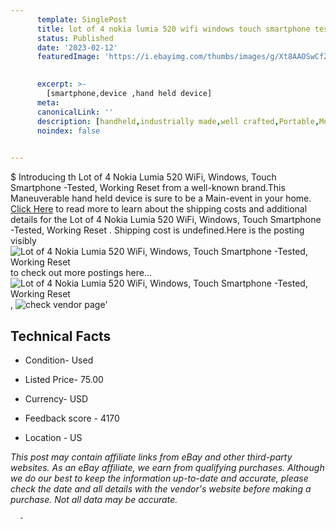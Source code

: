 ```yaml
---
      template: SinglePost
      title: lot of 4 nokia lumia 520 wifi windows touch smartphone tested working reset 
      status: Published
      date: '2023-02-12'
      featuredImage: 'https://i.ebayimg.com/thumbs/images/g/Xt8AAOSwCfZhqlHJ/s-l225.jpg'
       

      excerpt: >-
        [smartphone,device ,hand held device]
      meta:
      canonicalLink: ''
      description: [handheld,industrially made,well crafted,Portable,Mobile,Compact,Convenient,Lightweight,Maneuverable,Man-portable,Miniature,Carriable,Hand-held,Light,Holdable,Transportable,Mobile device,Pocket-sized,On-the-go,Wireless,Cordless,Compact size,Convenient size, smartphone,device ,hand held device]
      noindex: false
      

---
```

$
      Introducing th Lot of 4 Nokia Lumia 520 WiFi, Windows, Touch Smartphone -Tested, Working Reset  from a well-known brand.This Maneuverable hand held device is sure to be a Main-event in your home. [Click Here](https://www.ebay.com/itm/275051204399?hash=item400a544f2f%3Ag%3AXt8AAOSwCfZhqlHJ&mkevt=1&mkcid=1&mkrid=711-53200-19255-0&campid=%253CePNCampaignId%253E&customid=%253CreferenceId%253E&toolid=10049) to read more to learn about the shipping costs and additional details for the Lot of 4 Nokia Lumia 520 WiFi, Windows, Touch Smartphone -Tested, Working Reset . Shipping cost is undefined.Here is the posting visibly ![Lot of 4 Nokia Lumia 520 WiFi, Windows, Touch Smartphone -Tested, Working Reset ](https://i.ebayimg.com/thumbs/images/g/Xt8AAOSwCfZhqlHJ/s-l225.jpg) to check out more postings here... ![Lot of 4 Nokia Lumia 520 WiFi, Windows, Touch Smartphone -Tested, Working Reset ](https://i.ebayimg.com/images/g/Xt8AAOSwCfZhqlHJ/s-l1600.jpg), ![check vendor page](https://origin-galleryplus.ebayimg.com/ws/web/275051204399_2_0_1/225x225.jpg)'

      

 ## Technical Facts 



     
      

 - Condition- Used 


      

 - Listed Price- 75.00 


      

 - Currency- USD 


      

 - Feedback score - 4170 


      

 - Location - US 


      
      

 *_This post may contain affiliate links from eBay and other third-party websites. As an eBay affiliate, we earn from qualifying purchases. Although we do our best to keep the information up-to-date and accurate, please check the date and all details with the vendor's website before making a purchase. Not all data may be accurate._*




      -
